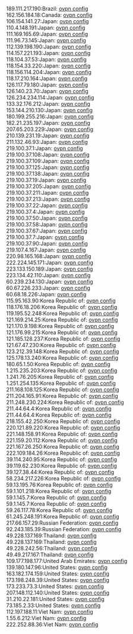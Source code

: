 189.111.217.190:Brazil: [ovpn config](vpn/189_111_217_190.ovpn)  
162.156.184.18:Canada: [ovpn config](vpn/162_156_184_18.ovpn)  
106.154.141.27:Japan: [ovpn config](vpn/106_154_141_27.ovpn)  
110.4.148.191:Japan: [ovpn config](vpn/110_4_148_191.ovpn)  
111.169.165.69:Japan: [ovpn config](vpn/111_169_165_69.ovpn)  
111.96.73.145:Japan: [ovpn config](vpn/111_96_73_145.ovpn)  
112.139.198.190:Japan: [ovpn config](vpn/112_139_198_190.ovpn)  
114.157.221.193:Japan: [ovpn config](vpn/114_157_221_193.ovpn)  
118.104.37.53:Japan: [ovpn config](vpn/118_104_37_53.ovpn)  
118.154.33.220:Japan: [ovpn config](vpn/118_154_33_220.ovpn)  
118.156.114.204:Japan: [ovpn config](vpn/118_156_114_204.ovpn)  
118.17.210.164:Japan: [ovpn config](vpn/118_17_210_164.ovpn)  
126.117.79.180:Japan: [ovpn config](vpn/126_117_79_180.ovpn)  
126.140.23.70:Japan: [ovpn config](vpn/126_140_23_70.ovpn)  
126.234.234.114:Japan: [ovpn config](vpn/126_234_234_114.ovpn)  
133.32.176.212:Japan: [ovpn config](vpn/133_32_176_212.ovpn)  
153.144.210.130:Japan: [ovpn config](vpn/153_144_210_130.ovpn)  
180.199.255.216:Japan: [ovpn config](vpn/180_199_255_216.ovpn)  
182.21.235.197:Japan: [ovpn config](vpn/182_21_235_197.ovpn)  
207.65.203.229:Japan: [ovpn config](vpn/207_65_203_229.ovpn)  
210.139.231.19:Japan: [ovpn config](vpn/210_139_231_19.ovpn)  
211.132.46.93:Japan: [ovpn config](vpn/211_132_46_93.ovpn)  
219.100.37.1:Japan: [ovpn config](vpn/219_100_37_1.ovpn)  
219.100.37.108:Japan: [ovpn config](vpn/219_100_37_108.ovpn)  
219.100.37.109:Japan: [ovpn config](vpn/219_100_37_109.ovpn)  
219.100.37.125:Japan: [ovpn config](vpn/219_100_37_125.ovpn)  
219.100.37.138:Japan: [ovpn config](vpn/219_100_37_138.ovpn)  
219.100.37.19:Japan: [ovpn config](vpn/219_100_37_19.ovpn)  
219.100.37.205:Japan: [ovpn config](vpn/219_100_37_205.ovpn)  
219.100.37.211:Japan: [ovpn config](vpn/219_100_37_211.ovpn)  
219.100.37.213:Japan: [ovpn config](vpn/219_100_37_213.ovpn)  
219.100.37.22:Japan: [ovpn config](vpn/219_100_37_22.ovpn)  
219.100.37.4:Japan: [ovpn config](vpn/219_100_37_4.ovpn)  
219.100.37.50:Japan: [ovpn config](vpn/219_100_37_50.ovpn)  
219.100.37.58:Japan: [ovpn config](vpn/219_100_37_58.ovpn)  
219.100.37.67:Japan: [ovpn config](vpn/219_100_37_67.ovpn)  
219.100.37.7:Japan: [ovpn config](vpn/219_100_37_7.ovpn)  
219.100.37.90:Japan: [ovpn config](vpn/219_100_37_90.ovpn)  
219.107.4.167:Japan: [ovpn config](vpn/219_107_4_167.ovpn)  
220.98.165.168:Japan: [ovpn config](vpn/220_98_165_168.ovpn)  
222.224.145.171:Japan: [ovpn config](vpn/222_224_145_171.ovpn)  
223.133.150.189:Japan: [ovpn config](vpn/223_133_150_189.ovpn)  
223.134.42.110:Japan: [ovpn config](vpn/223_134_42_110.ovpn)  
60.239.234.130:Japan: [ovpn config](vpn/60_239_234_130.ovpn)  
60.67.226.233:Japan: [ovpn config](vpn/60_67_226_233.ovpn)  
60.68.18.226:Japan: [ovpn config](vpn/60_68_18_226.ovpn)  
115.95.163.90:Korea Republic of: [ovpn config](vpn/115_95_163_90.ovpn)  
118.176.18.206:Korea Republic of: [ovpn config](vpn/118_176_18_206.ovpn)  
119.195.52.248:Korea Republic of: [ovpn config](vpn/119_195_52_248.ovpn)  
121.169.214.25:Korea Republic of: [ovpn config](vpn/121_169_214_25.ovpn)  
121.170.9.198:Korea Republic of: [ovpn config](vpn/121_170_9_198.ovpn)  
121.176.99.215:Korea Republic of: [ovpn config](vpn/121_176_99_215.ovpn)  
121.185.128.237:Korea Republic of: [ovpn config](vpn/121_185_128_237.ovpn)  
121.67.47.230:Korea Republic of: [ovpn config](vpn/121_67_47_230.ovpn)  
123.212.39.148:Korea Republic of: [ovpn config](vpn/123_212_39_148.ovpn)  
125.178.13.240:Korea Republic of: [ovpn config](vpn/125_178_13_240.ovpn)  
180.65.1.50:Korea Republic of: [ovpn config](vpn/180_65_1_50.ovpn)  
1.215.235.203:Korea Republic of: [ovpn config](vpn/1_215_235_203.ovpn)  
1.241.76.205:Korea Republic of: [ovpn config](vpn/1_241_76_205.ovpn)  
1.251.254.135:Korea Republic of: [ovpn config](vpn/1_251_254_135.ovpn)  
211.168.108.125:Korea Republic of: [ovpn config](vpn/211_168_108_125.ovpn)  
211.204.165.91:Korea Republic of: [ovpn config](vpn/211_204_165_91.ovpn)  
211.248.230.224:Korea Republic of: [ovpn config](vpn/211_248_230_224.ovpn)  
211.44.64.4:Korea Republic of: [ovpn config](vpn/211_44_64_4.ovpn)  
211.44.64.4:Korea Republic of: [ovpn config](vpn/211_44_64_4.ovpn)  
218.155.42.250:Korea Republic of: [ovpn config](vpn/218_155_42_250.ovpn)  
220.121.89.220:Korea Republic of: [ovpn config](vpn/220_121_89_220.ovpn)  
221.148.158.91:Korea Republic of: [ovpn config](vpn/221_148_158_91.ovpn)  
221.159.20.112:Korea Republic of: [ovpn config](vpn/221_159_20_112.ovpn)  
221.167.26.250:Korea Republic of: [ovpn config](vpn/221_167_26_250.ovpn)  
222.109.184.26:Korea Republic of: [ovpn config](vpn/222_109_184_26.ovpn)  
39.114.240.95:Korea Republic of: [ovpn config](vpn/39_114_240_95.ovpn)  
39.119.62.230:Korea Republic of: [ovpn config](vpn/39_119_62_230.ovpn)  
39.127.38.44:Korea Republic of: [ovpn config](vpn/39_127_38_44.ovpn)  
58.234.217.226:Korea Republic of: [ovpn config](vpn/58_234_217_226.ovpn)  
59.13.195.76:Korea Republic of: [ovpn config](vpn/59_13_195_76.ovpn)  
59.1.101.218:Korea Republic of: [ovpn config](vpn/59_1_101_218.ovpn)  
59.1.145.7:Korea Republic of: [ovpn config](vpn/59_1_145_7.ovpn)  
59.1.145.7:Korea Republic of: [ovpn config](vpn/59_1_145_7.ovpn)  
59.26.117.78:Korea Republic of: [ovpn config](vpn/59_26_117_78.ovpn)  
61.245.248.191:Korea Republic of: [ovpn config](vpn/61_245_248_191.ovpn)  
217.66.157.29:Russian Federation: [ovpn config](vpn/217_66_157_29.ovpn)  
92.243.185.39:Russian Federation: [ovpn config](vpn/92_243_185_39.ovpn)  
49.228.137.169:Thailand: [ovpn config](vpn/49_228_137_169.ovpn)  
49.228.137.169:Thailand: [ovpn config](vpn/49_228_137_169.ovpn)  
49.228.242.56:Thailand: [ovpn config](vpn/49_228_242_56.ovpn)  
49.49.217.167:Thailand: [ovpn config](vpn/49_49_217_167.ovpn)  
109.177.198.177:United Arab Emirates: [ovpn config](vpn/109_177_198_177.ovpn)  
139.180.147.96:United States: [ovpn config](vpn/139_180_147_96.ovpn)  
163.182.174.159:United States: [ovpn config](vpn/163_182_174_159.ovpn)  
173.198.248.39:United States: [ovpn config](vpn/173_198_248_39.ovpn)  
173.233.73.3:United States: [ovpn config](vpn/173_233_73_3.ovpn)  
207.148.112.140:United States: [ovpn config](vpn/207_148_112_140.ovpn)  
31.210.22.181:United States: [ovpn config](vpn/31_210_22_181.ovpn)  
73.185.2.33:United States: [ovpn config](vpn/73_185_2_33.ovpn)  
112.197.188.11:Viet Nam: [ovpn config](vpn/112_197_188_11.ovpn)  
1.55.6.212:Viet Nam: [ovpn config](vpn/1_55_6_212.ovpn)  
222.252.88.36:Viet Nam: [ovpn config](vpn/222_252_88_36.ovpn)  
